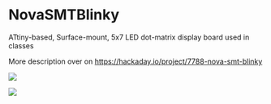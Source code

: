 # NovaSMTBlinky

ATtiny-based, Surface-mount, 5x7 LED dot-matrix display board used in classes

More description over on https://hackaday.io/project/7788-nova-smt-blinky 

![](https://github.com/cogwheelcircuitworks/NovaSMTBlinky/blob/master/etc/animated.gif) 

![](https://github.com/cogwheelcircuitworks/NovaSMTBlinky/blob/master/etc/board_top.png)  

